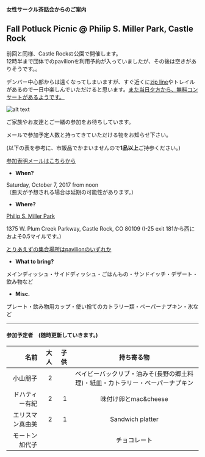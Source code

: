 #### 女性サークル茶話会からのご案内
## Fall Potluck Picnic @ Philip S. Miller Park, Castle Rock
前回と同様、Castle Rockの公園で開催します。   
12時半まで団体でのpavilionを利用予約が入っていましたが、その後は空きがありそうです。。

デンバー中心部からは遠くなってしまいますが、すぐ近くに[zip line](http://www.castlerockziplinetours.com/index.html)やトレイルがあるので一日中楽しんでいただけると思います。[また当日夕方から、無料コンサートがあるようです。](http://visitcastlerock.org/event/tunes-trails-perks-parks-free-concerts-john-adams-tribute-john-denver-amphitheater-philip-s-miller-park/?instance_id=249811)


![alt text](http://www.crgov.com/ImageRepository/Path?filePath=%2FDocuments%5CContent%5C444%5C759%5C801%2FBathroom+and+Splashpad+by+Pavilions.jpg)

ご家族やお友達とご一緒の参加をお待ちしています。

メールで参加予定人数と持ってきていただける物をお知らせ下さい。

(以下の表を参考に、市販品でかまいませんので**1品以上**ご持参ください。)

<a href="&#109;&#97;&#105;&#108;&#116;&#111;&#58;&#116;&#111;&#109;&#111;&#107;&#111;&#46;&#107;&#100;&#64;&#103;&#109;&#97;&#105;&#108;&#46;&#99;&#111;&#109;&#63;&#115;&#117;&#98;&#106;&#101;&#99;&#116;&#61;&#80;&#111;&#116;&#108;&#117;&#99;&#107;&#32;&#80;&#105;&#99;&#110;&#105;&#99;">参加表明メールはこちらから</a>


* __When?__ 

Saturday, October 7, 2017 from noon  
（悪天が予想される場合は延期の可能性があります。）

* __Where?__ 

[Philip S. Miller Park](https://www.google.com/maps/place/Phillip+S.+Miller+Park/@39.3703014,-104.8869788,15z/data=!4m13!1m7!3m6!1s0x876c9842fb40e3d1:0x3b3587c205484d0a!2sPhilip+S.+Miller+Park,+1375+W+Plum+Creek+Pkwy,+Castle+Rock,+CO+80109!3b1!8m2!3d39.3703014!4d-104.8782241!3m4!1s0x876c984256d2529f:0xaef72f7e0600fb4b!8m2!3d39.3698155!4d-104.8785796 "Where?")

1375 W. Plum Creek Parkway, Castle Rock, CO 80109
(I-25 exit 181から西におよそ0.5マイルです。）

[とりあえずの集合場所はpavilionのいずれか](http://www.crgov.com/2634/The-Plaza)

* __What to bring?__

メインディッシュ・サイドディッシュ・ごはんもの・サンドイッチ・デザート・飲み物など

* __Misc.__

プレート・飲み物用カップ・使い捨てのカトラリー類・ペーパーナプキン・氷など  

***
#### 参加予定者　(随時更新していきます。)
| 名前　|大人|子供| 持ち寄る物|
|--------:|---:|---:|:---------:|
| 小山朋子| 2| | ベイビーバックリブ・油みそ(長野の郷土料理)・紙皿・カトラリー・ペーパーナプキン|
| ドハティー有紀| 2| 1| 味付け卵とmac&cheese|
| エリスマン真由美| 2| 1| Sandwich platter|
| モートン加代子| | | チョコレート|

